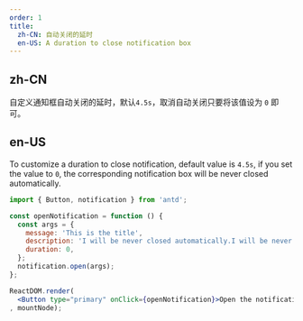 ```yaml
---
order: 1
title: 
  zh-CN: 自动关闭的延时
  en-US: A duration to close notification box 
---
```


## zh-CN

自定义通知框自动关闭的延时，默认`4.5s`，取消自动关闭只要将该值设为 `0` 即可。

## en-US

To customize a duration to close notification, default value is `4.5s`, if you set the value to `0`,
the corresponding notification box will be never closed automatically.

````jsx
import { Button, notification } from 'antd';

const openNotification = function () {
  const args = {
    message: 'This is the title',
    description: 'I will be never closed automatically.I will be never closed automatically.I will be never closed automatically.',
    duration: 0,
  };
  notification.open(args);
};

ReactDOM.render(
  <Button type="primary" onClick={openNotification}>Open the notification box</Button>
, mountNode);
````
